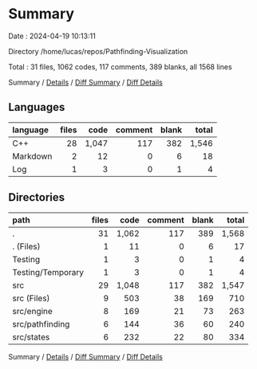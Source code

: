 # Summary

Date : 2024-04-19 10:13:11

Directory /home/lucas/repos/Pathfinding-Visualization

Total : 31 files,  1062 codes, 117 comments, 389 blanks, all 1568 lines

Summary / [Details](details.md) / [Diff Summary](diff.md) / [Diff Details](diff-details.md)

## Languages
| language | files | code | comment | blank | total |
| :--- | ---: | ---: | ---: | ---: | ---: |
| C++ | 28 | 1,047 | 117 | 382 | 1,546 |
| Markdown | 2 | 12 | 0 | 6 | 18 |
| Log | 1 | 3 | 0 | 1 | 4 |

## Directories
| path | files | code | comment | blank | total |
| :--- | ---: | ---: | ---: | ---: | ---: |
| . | 31 | 1,062 | 117 | 389 | 1,568 |
| . (Files) | 1 | 11 | 0 | 6 | 17 |
| Testing | 1 | 3 | 0 | 1 | 4 |
| Testing/Temporary | 1 | 3 | 0 | 1 | 4 |
| src | 29 | 1,048 | 117 | 382 | 1,547 |
| src (Files) | 9 | 503 | 38 | 169 | 710 |
| src/engine | 8 | 169 | 21 | 73 | 263 |
| src/pathfinding | 6 | 144 | 36 | 60 | 240 |
| src/states | 6 | 232 | 22 | 80 | 334 |

Summary / [Details](details.md) / [Diff Summary](diff.md) / [Diff Details](diff-details.md)